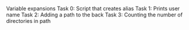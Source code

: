 Variable expansions
Task 0: Script that creates alias
Task 1: Prints user name
Task 2: Adding a path to the back
Task 3: Counting the number of directories in path

